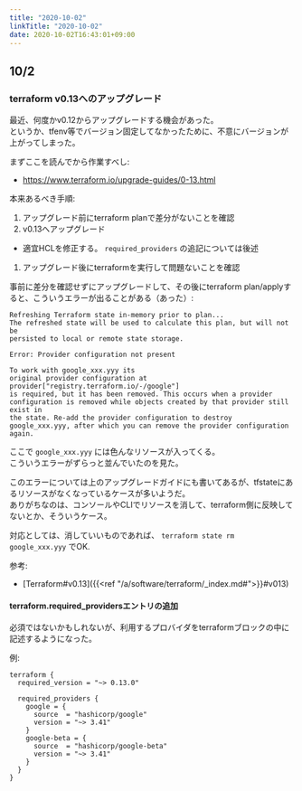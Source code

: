 ```yaml
---
title: "2020-10-02"
linkTitle: "2020-10-02"
date: 2020-10-02T16:43:01+09:00
---
```


## 10/2
### terraform v0.13へのアップグレード

最近、何度かv0.12からアップグレードする機会があった。  
というか、tfenv等でバージョン固定してなかったために、不意にバージョンが上がってしまった。

まずここを読んでから作業すべし:

- https://www.terraform.io/upgrade-guides/0-13.html

本来あるべき手順:

1. アップグレード前にterraform planで差分がないことを確認
1. v0.13へアップグレード
  - 適宜HCLを修正する。 `required_providers` の追記については後述
1. アップグレード後にterraformを実行して問題ないことを確認

事前に差分を確認せずにアップグレードして、その後にterraform plan/applyすると、こういうエラーが出ることがある（あった）:

```
Refreshing Terraform state in-memory prior to plan...
The refreshed state will be used to calculate this plan, but will not be
persisted to local or remote state storage.

Error: Provider configuration not present

To work with google_xxx.yyy its
original provider configuration at provider["registry.terraform.io/-/google"]
is required, but it has been removed. This occurs when a provider
configuration is removed while objects created by that provider still exist in
the state. Re-add the provider configuration to destroy
google_xxx.yyy, after which you can remove the provider configuration again.
```

ここで `google_xxx.yyy` には色んなリソースが入ってくる。  
こういうエラーがずらっと並んでいたのを見た。

このエラーについては上のアップグレードガイドにも書いてあるが、tfstateにあるリソースがなくなっているケースが多いようだ。  
ありがちなのは、コンソールやCLIでリソースを消して、terraform側に反映してないとか、そういうケース。

対応としては、消していいものであれば、 `terraform state rm google_xxx.yyy` でOK.

参考:

- [Terraform#v0.13]({{<ref "/a/software/terraform/_index.md#">}}#v013)

#### terraform.required_providersエントリの追加

必須ではないかもしれないが、利用するプロバイダをterraformブロックの中に記述するようになった。

例:

```HCL
terraform {
  required_version = "~> 0.13.0"

  required_providers {
    google = {
      source  = "hashicorp/google"
      version = "~> 3.41"
    }
    google-beta = {
      source  = "hashicorp/google-beta"
      version = "~> 3.41"
    }
  }
}
```

